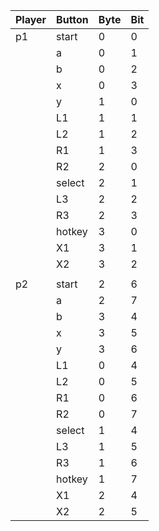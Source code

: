 | Player | Button | Byte | Bit
|--------|--------|------|-----
| p1     | start  | 0    | 0
|        | a      | 0    | 1
|        | b      | 0    | 2
|        | x      | 0    | 3
|        | y      | 1    | 0
|        | L1     | 1    | 1
|        | L2     | 1    | 2
|        | R1     | 1    | 3
|        | R2     | 2    | 0
|        | select | 2    | 1
|        | L3     | 2    | 2
|        | R3     | 2    | 3
|        | hotkey | 3    | 0
|        | X1     | 3    | 1
|        | X2     | 3    | 2
|        |        |      |
| p2     | start  | 2    | 6
|        | a      | 2    | 7
|        | b      | 3    | 4
|        | x      | 3    | 5
|        | y      | 3    | 6
|        | L1     | 0    | 4
|        | L2     | 0    | 5
|        | R1     | 0    | 6
|        | R2     | 0    | 7
|        | select | 1    | 4
|        | L3     | 1    | 5
|        | R3     | 1    | 6
|        | hotkey | 1    | 7
|        | X1     | 2    | 4
|        | X2     | 2    | 5
